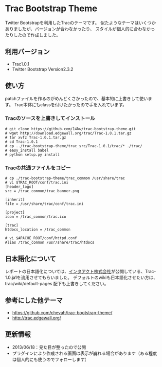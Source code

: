 Trac Bootstrap Theme
======================
Twitter Bootstrapを利用したTracのテーマです。
似たようなテーマはいくつかありましたが、バージョンが合わなかったり、
スタイルが個人的に合わなかったりしたので作成しました。

利用バージョン
-----

* Trac1.0.1
* Twitter Bootstrap Version2.3.2

使い方
-----
patchファイルを作るのがめんどくさかったので、基本的に上書きして使います。
Trac本体にもclassを付けたかったので手を入れています。
 
### Tracのソースを上書きしてインストール ###
    # git clone https://github.com/14kw/trac-bootstrap-theme.git
    # wget http://download.edgewall.org/trac/Trac-1.0.1.tar.gz
    # tar xvfz Trac-1.0.1.tar.gz
    # cd Trac-1.0.1
    # cp ../trac-bootstrap-theme/trac_src/Trac-1.0.1/trac/* ./trac/
    # easy_install babel
    # python setup.py install


### Tracの共通ファイルをコピー ###
    # cp ./trac-bootstrap-theme/trac_common /usr/share/trac
    # vi $TRAC_ROOT/conf/trac.ini
    [header_logo]
    src = /trac_common/trac_banner.png
    
    [inherit]
    file = /usr/share/trac/conf/trac.ini
    
    [project]
    icon = /trac_common/trac.ico
    
    [trac]
    htdocs_location = /trac_common
    
    # vi $APACHE_ROOT/conf/httpd.conf
    Alias /trac_common /usr/share/trac/htdocs

 
日本語化について
-----
レポートの日本語化については、[インタアクト株式会社](http://www.i-act.co.jp/project/products/products.html "インタアクト株式会社")が公開している、Trac-1.0.ja1を流用させてもらいました。
デフォルトのwikiも日本語化させたい方は、trac/wiki/default-pages 配下も上書きしてください。

参考にした他テーマ
-----
* https://github.com/chevah/trac-bootstrap-theme/
* http://trac.edgewall.org/


更新情報
-----
* 2013/06/18：見た目が整ったので公開
 * プラグインにより作成される画面は表示が崩れる場合があります（ある程度は個人的にも使うのでフォローします）

